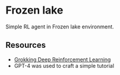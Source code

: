 # Frozen lake

Simple RL agent in Frozen lake environment.

## Resources

- [Grokking Deep Reinforcement Learning](https://www.amazon.com/Grokking-Reinforcement-Learning-Miguel-Morales/dp/1617295450/ref=sr_1_1?crid=3M8QISMRAOYOL&keywords=grokking+reinforcement+learning&qid=1669779751&sprefix=grokking+reinforcement+leanr%2Caps%2C702&sr=8-1)
- GPT-4 was used to craft a simple tutorial

